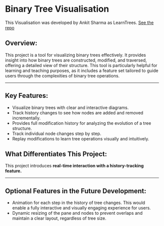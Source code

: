 # Binary Tree Visualisation

This Visualisation was developed by Ankit Sharma as
LearnTrees. [See the repo](https://github.com/beingmartinbmc/LearnTrees.git)

## Overview:

This project is a tool for visualizing binary trees effectively. It provides insight into how binary trees are
constructed, modified, and traversed, offering a detailed view of their structure. This tool is particularly helpful for
learning and teaching purposes, as it includes a feature set tailored to guide users through the complexities of binary
tree operations.

--------------------------------------

## Key Features:

* Visualize binary trees with clear and interactive diagrams.
* Track history changes to see how nodes are added and removed incrementally.
* Provides full modification history for analyzing the evolution of a tree structure. 
* Track individual node changes step by step. 
* Replay modifications to learn tree operations visually and intuitively.

## What Differentiates This Project:

This project introduces **real-time interaction with a history-tracking feature.**

--------------------------------------

## Optional Features in the Future Development:

+ Animation for each step in the history of tree changes. This would enable a fully interactive and visually engaging
  experience for users.
+ Dynamic resizing of the pane and nodes to prevent overlaps and maintain a clear layout, regardless of tree size.

